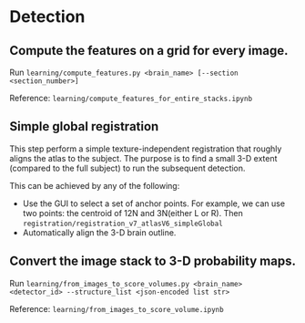 # Detection

## Compute the features on a grid for every image.

Run `learning/compute_features.py <brain_name> [--section <section_number>]`

Reference: `learning/compute_features_for_entire_stacks.ipynb`

## Simple global registration

This step perform a simple texture-independent registration that roughly aligns the atlas to the subject.
The purpose is to find a small 3-D extent (compared to the full subject) to run the subsequent detection.

This can be achieved by any of the following:
- Use the GUI to select a set of anchor points.
For example, we can use two points: the centroid of 12N and 3N(either L or R). Then
`registration/registration_v7_atlasV6_simpleGlobal`
- Automatically align the 3-D brain outline.

## Convert the image stack to 3-D probability maps.
Run `learning/from_images_to_score_volumes.py <brain_name> <detector_id> --structure_list <json-encoded list str>`

Reference: `learning/from_images_to_score_volume.ipynb`

